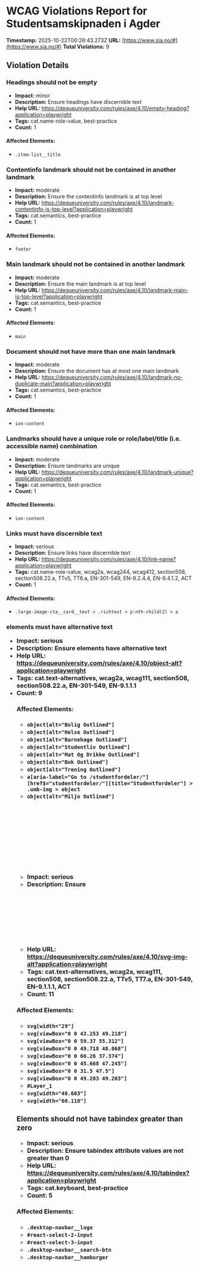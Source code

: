 # WCAG Violations Report for Studentsamskipnaden i Agder

**Timestamp:** 2025-10-22T00:26:43.273Z
**URL:** [https://www.sia.no/#](https://www.sia.no/#)
**Total Violations:** 9

## Violation Details

### Headings should not be empty

- **Impact:** minor
- **Description:** Ensure headings have discernible text
- **Help URL:** https://dequeuniversity.com/rules/axe/4.10/empty-heading?application=playwright
- **Tags:** cat.name-role-value, best-practice
- **Count:** 1

#### Affected Elements:

- `.item-list__title`

### Contentinfo landmark should not be contained in another landmark

- **Impact:** moderate
- **Description:** Ensure the contentinfo landmark is at top level
- **Help URL:** https://dequeuniversity.com/rules/axe/4.10/landmark-contentinfo-is-top-level?application=playwright
- **Tags:** cat.semantics, best-practice
- **Count:** 1

#### Affected Elements:

- `footer`

### Main landmark should not be contained in another landmark

- **Impact:** moderate
- **Description:** Ensure the main landmark is at top level
- **Help URL:** https://dequeuniversity.com/rules/axe/4.10/landmark-main-is-top-level?application=playwright
- **Tags:** cat.semantics, best-practice
- **Count:** 1

#### Affected Elements:

- `main`

### Document should not have more than one main landmark

- **Impact:** moderate
- **Description:** Ensure the document has at most one main landmark
- **Help URL:** https://dequeuniversity.com/rules/axe/4.10/landmark-no-duplicate-main?application=playwright
- **Tags:** cat.semantics, best-practice
- **Count:** 1

#### Affected Elements:

- `ion-content`

### Landmarks should have a unique role or role/label/title (i.e. accessible name) combination

- **Impact:** moderate
- **Description:** Ensure landmarks are unique
- **Help URL:** https://dequeuniversity.com/rules/axe/4.10/landmark-unique?application=playwright
- **Tags:** cat.semantics, best-practice
- **Count:** 1

#### Affected Elements:

- `ion-content`

### Links must have discernible text

- **Impact:** serious
- **Description:** Ensure links have discernible text
- **Help URL:** https://dequeuniversity.com/rules/axe/4.10/link-name?application=playwright
- **Tags:** cat.name-role-value, wcag2a, wcag244, wcag412, section508, section508.22.a, TTv5, TT6.a, EN-301-549, EN-9.2.4.4, EN-9.4.1.2, ACT
- **Count:** 1

#### Affected Elements:

- `.large-image-cta__card__text > .richtext > p:nth-child(2) > a`

### <object> elements must have alternative text

- **Impact:** serious
- **Description:** Ensure <object> elements have alternative text
- **Help URL:** https://dequeuniversity.com/rules/axe/4.10/object-alt?application=playwright
- **Tags:** cat.text-alternatives, wcag2a, wcag111, section508, section508.22.a, EN-301-549, EN-9.1.1.1
- **Count:** 9

#### Affected Elements:

- `object[alt="Bolig Outlined"]`
- `object[alt="Helse Outlined"]`
- `object[alt="Barnehage Outlined"]`
- `object[alt="Studentliv Outlined"]`
- `object[alt="Mat Og Drikke Outlined"]`
- `object[alt="Bok Outlined"]`
- `object[alt="Trening Outlined"]`
- `a[aria-label="Go to /studentfordeler/"][href$="studentfordeler/"][title="Studentfordeler"] > .umb-img > object`
- `object[alt="Miljo Outlined"]`

### <svg> elements with an img role must have an alternative text

- **Impact:** serious
- **Description:** Ensure <svg> elements with an img, graphics-document or graphics-symbol role have an accessible text
- **Help URL:** https://dequeuniversity.com/rules/axe/4.10/svg-img-alt?application=playwright
- **Tags:** cat.text-alternatives, wcag2a, wcag111, section508, section508.22.a, TTv5, TT7.a, EN-301-549, EN-9.1.1.1, ACT
- **Count:** 11

#### Affected Elements:

- `svg[width="29"]`
- `svg[viewBox="0 0 43.253 49.218"]`
- `svg[viewBox="0 0 59.37 55.312"]`
- `svg[viewBox="0 0 49.718 48.068"]`
- `svg[viewBox="0 0 66.26 37.374"]`
- `svg[viewBox="0 0 45.668 47.245"]`
- `svg[viewBox="0 0 31.5 47.5"]`
- `svg[viewBox="0 0 49.203 49.203"]`
- `#Layer_1`
- `svg[width="40.603"]`
- `svg[width="60.118"]`

### Elements should not have tabindex greater than zero

- **Impact:** serious
- **Description:** Ensure tabindex attribute values are not greater than 0
- **Help URL:** https://dequeuniversity.com/rules/axe/4.10/tabindex?application=playwright
- **Tags:** cat.keyboard, best-practice
- **Count:** 5

#### Affected Elements:

- `.desktop-navbar__logo`
- `#react-select-2-input`
- `#react-select-3-input`
- `.desktop-navbar__search-btn`
- `.desktop-navbar__hamburger`
